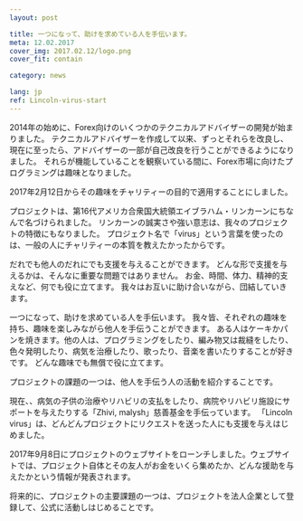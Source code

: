 ```yaml
---
layout: post

title: 一つになって、助けを求めている人を手伝います。
meta: 12.02.2017
cover_img: 2017.02.12/logo.png
cover_fit: contain

category: news

lang: jp
ref: Lincoln-virus-start
---
```


2014年の始めに、Forex向けのいくつかのテクニカルアドバイザーの開発が始まりました。
テクニカルアドバイザーを作成して以来、ずっとそれらを改良し、現在に至ったら、アドバイザーの一部が自己改良を行うことができるようになりました。
それらが機能していることを観察いている間に、Forex市場に向けたプログラミングは趣味となりました。

2017年2月12日からその趣味をチャリティーの目的で適用することにしました。

プロジェクトは、第16代アメリカ合衆国大統領エイブラハム・リンカーンにちなんで名づけられました。
リンカーンの誠実さや強い意志は、我々のプロジェクトの特徴にもなりました。
プロジェクト名で「virus」という言葉を使ったのは、一般の人にチャリティーの本質を教えたかったからです。

だれでも他人のだれにでも支援を与えることができます。
どんな形で支援を与えるかは、そんなに重要な問題ではありません。
お金、時間、体力、精神的支えなど、何でも役に立てます。
我々はお互いに助け合いながら、団結していきます。

一つになって、助けを求めている人を手伝います。
我々皆、それぞれの趣味を持ち、趣味を楽しみながら他人を手伝うことができます。
ある人はケーキかパンを焼きます。他の人は、プログラミングをしたり、編み物又は裁縫をしたり、色々発明したり、病気を治療したり、歌ったり、音楽を書いたりすることが好きです。
どんな趣味でも無償で役に立てます。

プロジェクトの課題の一つは、他人を手伝う人の活動を紹介することです。

現在、、病気の子供の治療やリハビリの支払をしたり、病院やリハビリ施設にサポートを与えたりする「Zhivi, malysh」慈善基金を手伝っています。
「Lincoln virus」は、どんどんプロジェクトにリクエストを送った人にも支援を与えはじめました。

2017年9月8日にプロジェクトのウェブサイトをローンチしました。ウェブサイトでは、プロジェクト自体とその友人がお金をいくら集めたか、どんな援助を与えたかという情報が発表されます。

将来的に、プロジェクトの主要課題の一つは、プロジェクトを法人企業として登録して、公式に活動しはじめることです。



